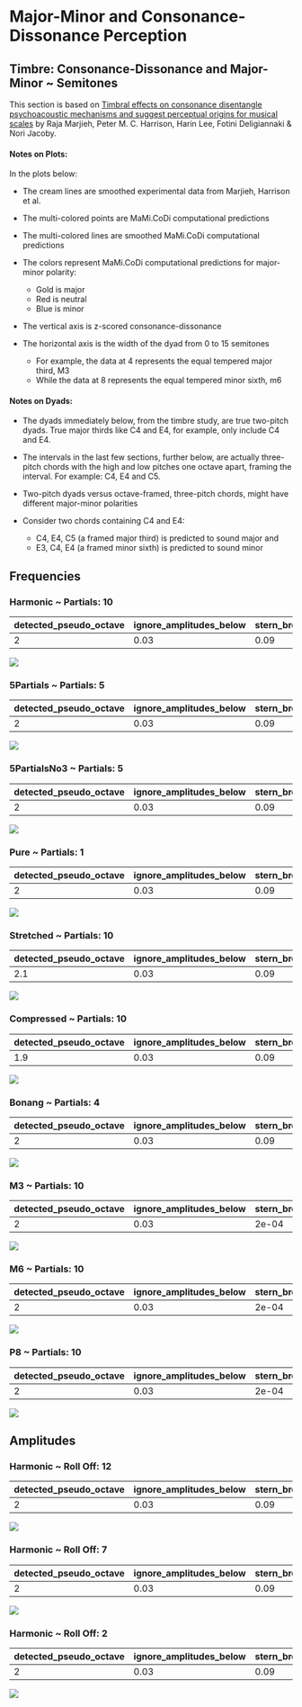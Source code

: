 Major-Minor and Consonance-Dissonance Perception
================

## Timbre: Consonance-Dissonance and Major-Minor ~ Semitones

This section is based on [Timbral effects on consonance disentangle
psychoacoustic mechanisms and suggest perceptual origins for musical
scales](https://www.nature.com/articles/s41467-024-45812-z) by Raja
Marjieh, Peter M. C. Harrison, Harin Lee, Fotini Deligiannaki & Nori
Jacoby.

#### Notes on Plots:

In the plots below:

- The cream lines are smoothed experimental data from Marjieh, Harrison
  et al.

- The multi-colored points are MaMi.CoDi computational predictions

- The multi-colored lines are smoothed MaMi.CoDi computational
  predictions

- The colors represent MaMi.CoDi computational predictions for
  major-minor polarity:

  - Gold is major
  - Red is neutral
  - Blue is minor

- The vertical axis is z-scored consonance-dissonance

- The horizontal axis is the width of the dyad from 0 to 15 semitones

  - For example, the data at 4 represents the equal tempered major
    third, M3
  - While the data at 8 represents the equal tempered minor sixth, m6

#### Notes on Dyads:

- The dyads immediately below, from the timbre study, are true two-pitch
  dyads. True major thirds like C4 and E4, for example, only include C4
  and E4.

- The intervals in the last few sections, further below, are actually
  three-pitch chords with the high and low pitches one octave apart,
  framing the interval. For example: C4, E4 and C5.

- Two-pitch dyads versus octave-framed, three-pitch chords, might have
  different major-minor polarities

- Consider two chords containing C4 and E4:

  - C4, E4, C5 (a framed major third) is predicted to sound major and
  - E3, C4, E4 (a framed minor sixth) is predicted to sound minor

## Frequencies

### Harmonic ~ Partials: 10

| detected_pseudo_octave | ignore_amplitudes_below | stern_brocot_tolerance |
|:-----------------------|:------------------------|:-----------------------|
| 2                      | 0.03                    | 0.09                   |

![](man/figures/README-unnamed-chunk-4-1.png)<!-- -->

### 5Partials ~ Partials: 5

| detected_pseudo_octave | ignore_amplitudes_below | stern_brocot_tolerance |
|:-----------------------|:------------------------|:-----------------------|
| 2                      | 0.03                    | 0.09                   |

![](man/figures/README-unnamed-chunk-4-2.png)<!-- -->

### 5PartialsNo3 ~ Partials: 5

| detected_pseudo_octave | ignore_amplitudes_below | stern_brocot_tolerance |
|:-----------------------|:------------------------|:-----------------------|
| 2                      | 0.03                    | 0.09                   |

![](man/figures/README-unnamed-chunk-4-3.png)<!-- -->

### Pure ~ Partials: 1

| detected_pseudo_octave | ignore_amplitudes_below | stern_brocot_tolerance |
|:-----------------------|:------------------------|:-----------------------|
| 2                      | 0.03                    | 0.09                   |

![](man/figures/README-unnamed-chunk-4-4.png)<!-- -->

### Stretched ~ Partials: 10

| detected_pseudo_octave | ignore_amplitudes_below | stern_brocot_tolerance |
|:-----------------------|:------------------------|:-----------------------|
| 2.1                    | 0.03                    | 0.09                   |

![](man/figures/README-unnamed-chunk-4-5.png)<!-- -->

### Compressed ~ Partials: 10

| detected_pseudo_octave | ignore_amplitudes_below | stern_brocot_tolerance |
|:-----------------------|:------------------------|:-----------------------|
| 1.9                    | 0.03                    | 0.09                   |

![](man/figures/README-unnamed-chunk-4-6.png)<!-- -->

### Bonang ~ Partials: 4

| detected_pseudo_octave | ignore_amplitudes_below | stern_brocot_tolerance |
|:-----------------------|:------------------------|:-----------------------|
| 2                      | 0.03                    | 0.09                   |

![](man/figures/README-unnamed-chunk-4-7.png)<!-- -->

### M3 ~ Partials: 10

| detected_pseudo_octave | ignore_amplitudes_below | stern_brocot_tolerance |
|:-----------------------|:------------------------|:-----------------------|
| 2                      | 0.03                    | 2e-04                  |

![](man/figures/README-unnamed-chunk-4-8.png)<!-- -->

### M6 ~ Partials: 10

| detected_pseudo_octave | ignore_amplitudes_below | stern_brocot_tolerance |
|:-----------------------|:------------------------|:-----------------------|
| 2                      | 0.03                    | 2e-04                  |

![](man/figures/README-unnamed-chunk-4-9.png)<!-- -->

### P8 ~ Partials: 10

| detected_pseudo_octave | ignore_amplitudes_below | stern_brocot_tolerance |
|:-----------------------|:------------------------|:-----------------------|
| 2                      | 0.03                    | 2e-04                  |

![](man/figures/README-unnamed-chunk-4-10.png)<!-- -->

## Amplitudes

### Harmonic ~ Roll Off: 12

| detected_pseudo_octave | ignore_amplitudes_below | stern_brocot_tolerance |
|:-----------------------|:------------------------|:-----------------------|
| 2                      | 0.03                    | 0.09                   |

![](man/figures/README-unnamed-chunk-8-1.png)<!-- -->

### Harmonic ~ Roll Off: 7

| detected_pseudo_octave | ignore_amplitudes_below | stern_brocot_tolerance |
|:-----------------------|:------------------------|:-----------------------|
| 2                      | 0.03                    | 0.09                   |

![](man/figures/README-unnamed-chunk-8-2.png)<!-- -->

### Harmonic ~ Roll Off: 2

| detected_pseudo_octave | ignore_amplitudes_below | stern_brocot_tolerance |
|:-----------------------|:------------------------|:-----------------------|
| 2                      | 0.03                    | 0.09                   |

![](man/figures/README-unnamed-chunk-8-3.png)<!-- -->
